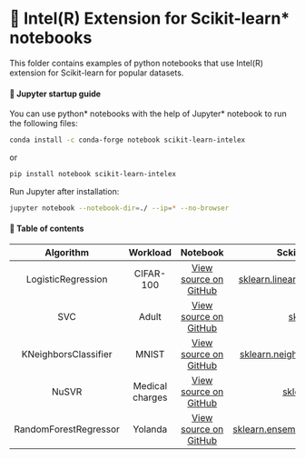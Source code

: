 # :snake: Intel(R) Extension for Scikit-learn* notebooks

This folder contains examples of python notebooks that use Intel(R) extension for Scikit-learn for popular datasets.  

#### :rocket: Jupyter startup guide
You can use python* notebooks with the help of Jupyter* notebook to run the following files:

```bash
conda install -c conda-forge notebook scikit-learn-intelex
```  
or  
```bash
pip install notebook scikit-learn-intelex
```  
Run Jupyter after installation:
```bash
jupyter notebook --notebook-dir=./ --ip=* --no-browser
```  

#### :pencil: Table of contents

| Algorithm               | Workload       | Notebook       | Sckit-learn estimator|
| :----------------------:| :------------: | :-------------:| :-------------------:|
|    LogisticRegression  |    CIFAR-100    | [View source on GitHub](https://github.com/intel/scikit-learn-intelex/blob/master/examples/notebooks/logistictic_regression_cifar.ipynb)    | [sklearn.linear_model.LogisticRegression](https://scikit-learn.org/stable/modules/generated/sklearn.linear_model.LogisticRegression.html) |
|          SVC           |     Adult       | [View source on GitHub](https://github.com/intel/scikit-learn-intelex/blob/master/examples/notebooks/svc_adult.ipynb) | [sklearn.svm.SVC](https://scikit-learn.org/stable/modules/generated/sklearn.svm.SVC.html) |
| KNeighborsClassifier   |       MNIST     | [View source on GitHub](https://github.com/intel/scikit-learn-intelex/blob/master/examples/notebooks/knn_mnist.ipynb) |    [sklearn.neighbors.KNeighborsClassifier](https://scikit-learn.org/stable/modules/generated/sklearn.neighbors.KNeighborsClassifier.html) |
|        NuSVR           | Medical charges | [View source on GitHub](https://github.com/intel/scikit-learn-intelex/blob/master/examples/notebooks/nusvr_medical_charges.ipynb) | [sklearn.svm.NuSVR](https://scikit-learn.org/stable/modules/generated/sklearn.svm.NuSVR.html) |
| RandomForestRegressor  |     Yolanda     | [View source on GitHub](https://github.com/intel/scikit-learn-intelex/blob/master/examples/notebooks/random_forest_yolanda.ipynb) | [sklearn.ensemble.RandomForestRegressor](https://scikit-learn.org/stable/modules/generated/sklearn.ensemble.RandomForestRegressor.html) |
